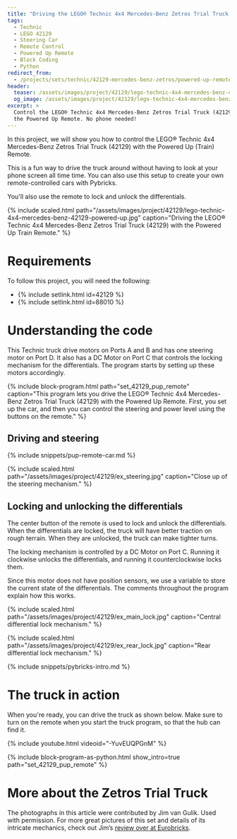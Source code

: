 ```yaml
---
title: "Driving the LEGO® Technic 4x4 Mercedes-Benz Zetros Trial Truck (42129) with the Powered Up Remote"
tags:
  - Technic
  - LEGO 42129
  - Steering Car
  - Remote Control
  - Powered Up Remote
  - Block Coding
  - Python
redirect_from:
  - /projects/sets/technic/42129-mercedes-benz-zetros/powered-up-remote/
header:
  teaser: /assets/images/project/42129/lego-technic-4x4-mercedes-benz-42129-powered-up.jpg
  og_image: /assets/images/project/42129/lego-technic-4x4-mercedes-benz-42129-powered-up-og.jpg
excerpt: >
  Control the LEGO® Technic 4x4 Mercedes-Benz Zetros Trial Truck (42129) with
  the Powered Up Remote. No phone needed!
---
```


In this project, we will show you how to control the LEGO® Technic 4x4
Mercedes-Benz Zetros Trial Truck (42129) with the Powered Up (Train) Remote.

This is a fun way to drive the truck around without having to look at your
phone screen all time time. You can also use this setup to create your own
remote-controlled cars with Pybricks.

You'll also use the remote to lock and unlock the differentials.

{% include scaled.html
  path="/assets/images/project/42129/lego-technic-4x4-mercedes-benz-42129-powered-up.jpg"
  caption="Driving the LEGO® Technic 4x4 Mercedes-Benz Zetros Trial Truck (42129) with the Powered Up Train Remote."
%}

# Requirements

To follow this project, you will need the following:

- {% include setlink.html id=42129 %}
- {% include setlink.html id=88010 %}

# Understanding the code

This Technic truck drive motors on Ports A and B and has one steering motor on
Port D. It also has a DC Motor on Port C that controls the locking mechanism
for the differentials. The program starts by setting up these motors accordingly.


{% include block-program.html path="set_42129_pup_remote"
  caption="This program lets you drive the LEGO® Technic 4x4 Mercedes-Benz Zetros Trial Truck (42129)
  with the Powered Up Remote. First, you set up the car, and then you can
  control the steering and power level using the buttons on the remote." %}

## Driving and steering

{% include snippets/pup-remote-car.md %}

{% include scaled.html
  path="/assets/images/project/42129/ex_steering.jpg"
  caption="Close up of the steering mechanism."
%}

## Locking and unlocking the differentials

The center button of the remote is used to lock and unlock the differentials.
When the differentials are locked, the truck will have better traction on rough
terrain. When they are unlocked, the truck can make tighter turns.

The locking mechanism is controlled by a DC Motor on Port C. Running it
clockwise unlocks the differentials, and running it counterclockwise locks
them.

Since this motor does not have position sensors, we use a variable to store the
current state of the differentials. The comments throughout the program explain
how this works.

{% include scaled.html
  path="/assets/images/project/42129/ex_main_lock.jpg"
  caption="Central differential lock mechanism."
%}

{% include scaled.html
  path="/assets/images/project/42129/ex_rear_lock.jpg"
  caption="Rear differential lock mechanism."
%}

{% include snippets/pybricks-intro.md %}

# The truck in action

When you're ready, you can drive the truck as shown below. Make sure to turn
on the remote when you start the truck program, so that the hub can find it.

{% include youtube.html videoid="-YuvEUQPGnM" %}

{%
  include block-program-as-python.html
  show_intro=true
  path="set_42129_pup_remote"
%}


# More about the Zetros Trial Truck

The photographs in this article were contributed by Jim van Gulik. Used with
permission. For more great pictures of this set and details of its intricate 
mechanics, check out
Jim’s <a href="https://www.eurobricks.com/forum/index.php?/forums/topic/186660-review-42129-4x4-mercedes-benz-zetros-trial-truck/" target="_blank">review over at Eurobricks</a>.


